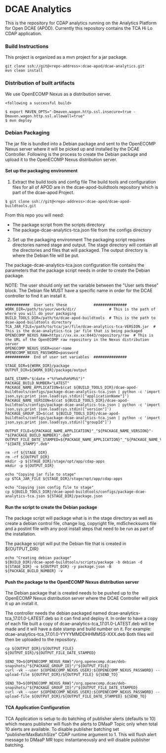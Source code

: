 DCAE Analytics
======================================

This is the repository for CDAP analytics running on the Analytics Platform for Open DCAE (APOD).  Currently this repository contains the TCA Hi Lo CDAP application.

### Build Instructions

This project is organized as a mvn project for a jar package.

```
git clone ssh://git@<repo-address>:dcae-apod/dcae-analytics.git
mvn clean install
```

### Distribution of built artifacts

We use OpenECOMP Nexus as a distribution server.

```
<following a successful build>

$ export MAVEN_OPTS="-Dmaven.wagon.http.ssl.insecure=true -Dmaven.wagon.http.ssl.allowall=true"
$ mvn deploy
```

### Debian Packaging

The jar file is bundled into a Debian package and sent to the OpenECOMP Nexus server where
it will be picked up and installed by the DCAE Controller.  Following is the process to
create the Debian package and upload it to the OpenECOMP Nexus distribution server.

<following a successful build and deploy>

#### Set up the packaging environment
1. Extract the build tools and config file 
The build tools and configuration files for all of APOD are in the dcae-apod-buildtools repository which is part of the dcae-apod Project.
```
$ git clone ssh://git@<repo-address>:dcae-apod/dcae-apod-buildtools.git
```
From this repo you will need:
 - The package script from the scripts directory
 - The package-dcae-analytics-tca.json file from the configs directory

2. Set up the packaging environment
The packaging script requires directories named stage and output.  The stage directory will contain all the directories and files that will packaged.  The output directory is where the Debian file will be put.

The package-dcae-analytics-tca.json configuration file contains the parameters that the package script needs in order to create the Debian package.  

NOTE: The user should only set the variable between the "User sets these" block.  The Debian file MUST have a specific name in order for the DCAE controller to find it an install it.   
```
###########  User sets these            ###############
WORK_DIR=/path/to/your/work/dir/               # This is the path of where you will do your packaging
BUILD_TOOLS_DIR=/path/to/dcae-apod-buildtools  # This is the path to dcae-apod-buildtools directory 
TCA_JAR_FILE=/path/to/tca/jar/file/dcae-analytics-tca-VERSION.jar  # This is the dcae-analytics-tca jar file that is being packaged
OPENECOMP_NEXUS_RAW=https://xx.xx.xx:8443/repository/raw  # This is the URL of the OpenECOMP raw repository in the Nexus distribution server
OPENECOMP_NEXUS_USER=user-name
OPENECOMP_NEXUS_PASSWORD=password
###########  End of user set variables  ###############

STAGE_DIR=${WORK_DIR}/package
OUTPUT_DIR=${WORK_DIR}/package/output

DATE_STAMP="$(date +"%Y%m%d%H%M%S")"
PACKAGE_BUILD_NUMBER="LATEST"
PACKAGE_NAME_APPLICATION=$(cat ${BUILD_TOOLS_DIR}/dcae-apod-buildtools/configs/package-dcae-analytics-tca.json | python -c 'import json,sys;print json.load(sys.stdin)["applicationName"]')
PACKAGE_NAME_VERSION=$(cat ${BUILD_TOOLS_DIR}/dcae-apod-buildtools/configs/package-dcae-analytics-tca.json | python -c 'import json,sys;print json.load(sys.stdin)["version"]')
PACKAGE_GROUP_ID=$(cat ${BUILD_TOOLS_DIR}/dcae-apod-buildtools/configs/package-dcae-analytics-tca.json | python -c 'import json,sys;print json.load(sys.stdin)["groupId"]')

OUTPUT_FILE=${PACKAGE_NAME_APPLICATION}"_"${PACKAGE_NAME_VERSION}"-"${PACKAGE_BUILD_NUMBER}".deb"
OUTPUT_FILE_DATE_STAMPED=${PACKAGE_NAME_APPLICATION}"_"${PACKAGE_NAME_VERSION}"-"${DATE_STAMP}".deb"

rm -rf ${STAGE_DIR}
rm -rf ${OUTPUT_DIR}
mkdir -p ${STAGE_DIR}/stage/opt/app/cdap-apps
mkdir -p ${OUTPUT_DIR}

echo "Copying jar file to stage"
cp $TCA_JAR_FILE ${STAGE_DIR}/stage/opt/app/cdap-apps

echo "Copying json config file to stage"
cp ${BUILD_TOOLS_DIR}/dcae-apod-buildtools/configs/package-dcae-analytics-tca.json ${STAGE_DIR}/package.json
```
#### Run the script to create the Debian package
The package script will package what is in the stage directory as well as create a debian control file, change log, copyright file, md5checksums file and a postint file with any post install steps that need to be run as part of the installation. 

The package script will put the Debian file that is created in ${OUTPUT_DIR}
```
echo "Creating debian package"
${BUILD_DIR}/dcae-apod-buildtools/scripts/package -b debian -d ${STAGE_DIR} -o ${OUTPUT_DIR} -y package.json -B ${PACKAGE_BUILD_NUMBER} -v
```
#### Push the package to the OpenECOMP Nexus distribution server 
<P>The Debian package that is created needs to be pushed up to the OpenECOMP Nexus distribution server where the DCAE Controller will pick it up an install it.
<P>The controller needs the debian packaged named dcae-analytics-tca_17.01.0-LATEST.deb so it can find and deploy it.  In order to have a copy of each file built a copy of dcae-analytics-tca_17.01.0-LATEST.deb will be made and it will have a date stamp and build number on it.  For example:  dcae-analytics-tca_17.01.0-YYYYMMDDHHMMSS-XXX.deb Both files will then be uploaded to the repository.

```
cp ${OUTPUT_DIR}/${OUTPUT_FILE} ${OUTPUT_DIR}/${OUTPUT_FILE_DATE_STAMPED}

SEND_TO=${OPENECOMP_NEXUS_RAW}"/org.openecomp.dcae/deb-snapshots/"${PACKAGE_GROUP_ID}"/"${OUTPUT_FILE}
curl -vk --user ${OPENECOMP_NEXUS_USER}:${OPENECOMP_NEXUS_PASSWORD} --upload-file ${OUTPUT_DIR}/${OUTPUT_FILE} ${SEND_TO}

SEND_TO=${OPENECOMP_NEXUS_RAW}"/org.openecomp.dcae/deb-snapshots/"${PACKAGE_GROUP_ID}"/"${OUTPUT_FILE_DATE_STAMPED}
curl -vk --user ${OPENECOMP_NEXUS_USER}:${OPENECOMP_NEXUS_PASSWORD} --upload-file ${OUTPUT_DIR}/${OUTPUT_FILE_DATE_STAMPED} ${SEND_TO}
```

#### TCA Application Configuration

TCA Application is setup to do batching of publisher alerts (defaults to 10) which means publisher will
flush the alerts to DMaaP Topic only when total 10 alerts are available. To disable publisher batching set 
"publisherMaxBatchSize" CDAP runtime argument to 1. This will flush alert message to DMaaP MR topic
instantaneously and will disable publisher batching.

